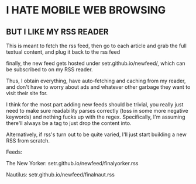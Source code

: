 # I HATE MOBILE WEB BROWSING
## BUT I LIKE MY RSS READER

This is meant to fetch the rss feed, then go to each article and grab the full textual content, and plug it back to the rss feed

finally, the new feed gets hosted under setr.github.io/newfeed/, which can be subscribed to on my RSS reader.

Thus, I obtain everything, have auto-fetching and caching from my reader, and don't have to worry about ads and whatever other garbage they want to visit their site for.

I think for the most part adding new feeds should be trivial, you really just need to make sure readability parses correctly (toss in some more negative keywords) and nothing fucks up with the regex. Specifically, I'm assuming there'll always be a <description><![CDATA[.*?]]></description> tag to just drop the content into.

Alternatively, if rss's turn out to be quite varied, I'll just start building a new RSS from scratch.


Feeds:

The New Yorker: setr.github.io/newfeed/finalyorker.rss

Nautilus: setr.github.io/newfeed/finalnaut.rss
